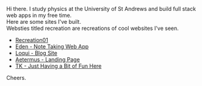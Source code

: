 <p>Hi there. I study physics at the University of St Andrews and build full stack web apps in my free time.<br/>Here are some sites I've built.<br/> Websties titled recreation are recreations of cool websites I've seen.</p>
<ul>
 <li><a href='https://grand-cendol-2aa76b.netlify.app/' target=''>Recreation01</a></li>
 <li><a href='https://eden.thenu-kal.com/' target=''>Eden - Note Taking Web App</a></li>
 <li><a href='https://loqui-thenu-k.vercel.app/' target=''>Loqui - Blog Site</a></li>
 <li><a href='https://aeternus-pf-02.vercel.app/' target=''>Aetermus - Landing Page</a></li>
 <li><a href='https://gentle-axolotl-a4924f.netlify.app/' target=''>TK - Just Having a Bit of Fun Here</a></li>
</ul>
<p>Cheers.</p>
